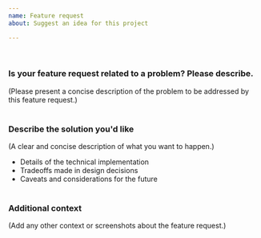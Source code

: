 ```yaml
---
name: Feature request
about: Suggest an idea for this project

---
```

</br>
 
### Is your feature request related to a problem? Please describe.
(Please present a concise description of the problem to be addressed by this feature request.) 
</br></br>

### Describe the solution you'd like
(A clear and concise description of what you want to happen.)
* Details of the technical implementation
* Tradeoffs made in design decisions
* Caveats and considerations for the future
</br></br>

### Additional context
(Add any other context or screenshots about the feature request.)
